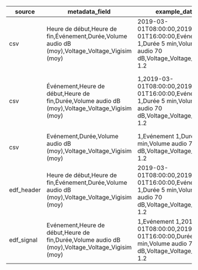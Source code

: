 | source | metadata_field | example_data | proposed_definition |
| --- | --- | --- | --- |
| csv | Heure de début,Heure de fin,Événement,Durée,Volume audio dB (moy),Voltage_Voltage_Vigisim (moy) | 2019-03-01T08:00:00,2019-04-01T16:00:00,Evénement 1,Durée 5 min,Volume audio 70 dB,Voltage_Voltage_Vigisim 1.2 | Heure de début and Fin du répertoire sont des champs que nous ne devons pas inclure car ils n'ont aucune valeur.
| csv | Événement,Heure de début,Heure de fin,Durée,Volume audio dB (moy),Voltage_Voltage_Vigisim (moy) | 1,2019-03-01T08:00:00,2019-04-01T16:00:00,Evénement 1,Durée 5 min,Volume audio 70 dB,Voltage_Voltage_Vigisim 1.2 | Étant donné que nous ne devons pas inclure les Heures de début et Fin du répertoire dans le DataFrame, on peut supprimer ces colonnes.
| csv | Evénement,Durée,Volume audio dB (moy),Voltage_Voltage_Vigisim (moy) | 1,Evénement 1,Durée 5 min,Volume audio 70 dB,Voltage_Voltage_Vigisim 1.2 | 
| edf_header | Heure de début,Heure de fin,Événement,Durée,Volume audio dB (moy),Voltage_Voltage_Vigisim (moy) | 2019-03-01T08:00:00,2019-04-01T16:00:00,Evénement 1,Durée 5 min,Volume audio 70 dB,Voltage_Voltage_Vigisim 1.2 | 
| edf_signal | Evénement,Heure de début,Heure de fin,Durée,Volume audio dB (moy),Voltage_Voltage_Vigisim (moy) | 1,Evénement 1,2019-03-01T08:00:00,2019-04-01T16:00:00,Durée 5 min,Volume audio 70 dB,Voltage_Voltage_Vigisim 1.2 |
